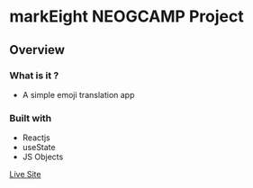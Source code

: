 # markEight NEOGCAMP Project

## Overview

### What is it ?

- A simple emoji translation app

### Built with

- Reactjs
- useState
- JS Objects

[Live Site](https://serene-hodgkin-2f513c.netlify.app/)
